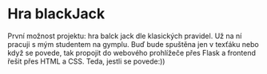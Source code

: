 # Hra blackJack

První možnost projektu: hra balck jack dle klasických pravidel. Už na ní pracuji s mým studentem na gymplu. Buď bude spuštěna jen v texťáku nebo když se povede, tak propojit do webového prohlížeče přes Flask a frontend řešit přes HTML a CSS. Teda, jestli se povede:))
